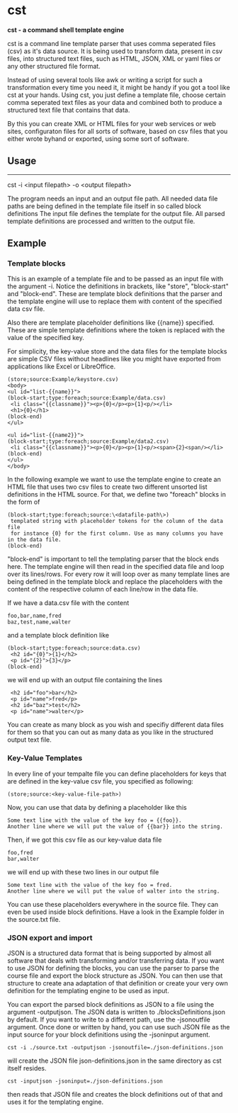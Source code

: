 # cst
**cst - a command shell template engine**

cst is a command line template parser that uses comma seperated files (csv) as it's data source.
It is being used to transform data, present in csv files, into structured text files, such as HTML, JSON, XML or yaml files or any other structured file format.

Instead of using several tools like awk or writing a script for such a transformation every time you need it, it might be handy if you got a tool like cst at your hands.
Using cst, you just define a template file, choose certain comma seperated text files as your data and combined both to produce a structured text file that contains that data.

By this you can create XML or HTML files for your web services or web sites, configuraton files for all sorts of software, based on csv files that you either wrote byhand or exported, using some sort of software.

## Usage
-----
cst -i \<input filepath\> -o \<output filepath\> 

The program needs an input and an output file path.
All needed data file paths are being defined in the template file itself in so called block definitions
The input file defines the template for the output file.
All parsed template definitions are processed and written to the output file.

## Example

### Template blocks

This is an example of a template file and to be passed as an input file with the argument -i.
Notice the definitions in brackets, like "store", "block-start" and "block-end". These are template block definitions that the parser and the template engine will use to replace them with content of the specified data csv file.

Also there are template placeholder definitions like {{name}} specified. These are simple template definitions where the token is replaced with the value of the specified key.

For simplicity, the key-value store and the data files for the template blocks are simple CSV files without headlines like you might have exported from applications like Excel or LibreOffice.
```
(store;source:Example/keystore.csv)
<body>
<ul id="list-{{name}}">
(block-start;type:foreach;source:Example/data.csv)
 <li class="{{classname}}"><p>{0}</p><p>{1}<p/></li>
 <h1>{0}</h1>
(block-end)
</ul>

<ul id="list-{{name2}}">
(block-start;type:foreach;source:Example/data2.csv)
 <li class="{{classname}}"><p>{0}</p><p>{1}<p/><span>{2}<span/></li>
(block-end)
</ul>
</body>
```

In the following example we want to use the template engine to create an HTML file that uses two csv files to create two different unsorted list definitions in the HTML source.
For that, we define two "foreach" blocks in the form of
```
(block-start;type:foreach;source:\<datafile-path\>)
 templated string with placeholder tokens for the column of the data file
 for instance {0} for the first column. Use as many columns you have in the data file.
(block-end)
```
"block-end" is important to tell the templating parser that the block ends here.
The template engine will then read in the specified data file and loop over its lines/rows. For every row it will loop over as many template lines are being defined in the template block and replace the placeholders with the content of the respective column of each line/row in the data file.

If we have a data.csv file with the content
```
foo,bar,name,fred
baz,test,name,walter
```
and a template block definition like
```
(block-start;type:foreach;source:data.csv)
 <h2 id="{0}">{1}</h2>
 <p id="{2}">{3}</p>
(block-end)
```
we will end up with an output file containing the lines
```
 <h2 id="foo">bar</h2>
 <p id="name">fred</p>
 <h2 id="baz">test</h2>
 <p id="name">walter</p>
```
You can create as many block as you wish and specifiy different data files for them so that you can out as many data as you like in the structured output text file.

### Key-Value Templates

In every line of your tempalte file you can define placeholders for keys that are defined in the key-value csv file, you specified as following:
```
(store;source:<key-value-file-path>)
```
Now, you can use that data by defining a placeholder like this
```
Some text line with the value of the key foo = {{foo}}.
Another line where we will put the value of {{bar}} into the string.
```
Then, if we got this csv file as our key-value data file
```
foo,fred
bar,walter
```
we will end up with these two lines in our output file
```
Some text line with the value of the key foo = fred.
Another line where we will put the value of walter into the string.
```
You can use these placeholders everywhere in the source file. They can even be used inside block definitions. Have a look in the Example folder in the source.txt file.

### JSON export and import

JSON is a structured data format that is being supported by almost all software that deals with transforming and/or transferring data. If you want to use JSON for defining the blocks, you can use the parser to parse the course file and export the block structure as JSON. You can then use that structure to create ana adaptation of that definition or create your very own definition for the templating engine to be used as input.

You can export the parsed block definitions as JSON to a file using the argument -outputjson. The JSON data is written to ./blocksDefinitions.json by default. If you want to write to a different path, use the -jsonoutfile argument. Once done or written by hand, you can use such JSON file as the input source for your block definitions using the -jsoninput argument. 
```
cst -i ./source.txt -outputjson -jsonoutfile=./json-definitions.json
```
will create the JSON file json-definitions.json in the same directory as cst itself resides. 
```
cst -inputjson -jsoninput=./json-definitions.json
```
then reads that JSON file and creates the block definitions out of that and uses it for the templating engine.
